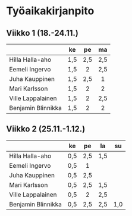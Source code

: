 # Työaikakirjanpito


## Viikko 1 (18.-24.11.)

|                    | ke  | pe  | ma  |                                          
| -------------------|:---:|:---:|:---:| 
| Hilla Halla-aho    | 1,5 | 2,5 | 2,5 |
| Eemeli Ingervo     | 1,5 |  2  | 2,5 |
| Juha Kauppinen     | 1,5 | 2,5 |  1  |
| Mari Karlsson      | 1,5 |  2  |  2  |
| Ville Lappalainen  | 1,5 |  2  | 2,5 |
| Benjamin Blinnikka | 1,5 |  2  |  2  |


## Viikko 2 (25.11.-1.12.)

|                    | ke  | pe  | la  | su  |                             
| -------------------|:---:|:---:|:---:|:---:|
| Hilla Halla-aho    | 0,5 | 2,5 | 1,5 |     |
| Eemeli Ingervo     | 0,5 |  1  |     |     |
| Juha Kauppinen     | 0,5 | 2,5 |     |     |
| Mari Karlsson      | 0,5 | 2,5 | 1,5 |     |
| Ville Lappalainen  | 0,5 | 2   | 2,5 |     |
| Benjamin Blinnikka | 0,5 | 2,5 | 2,5 | 1,0 |
